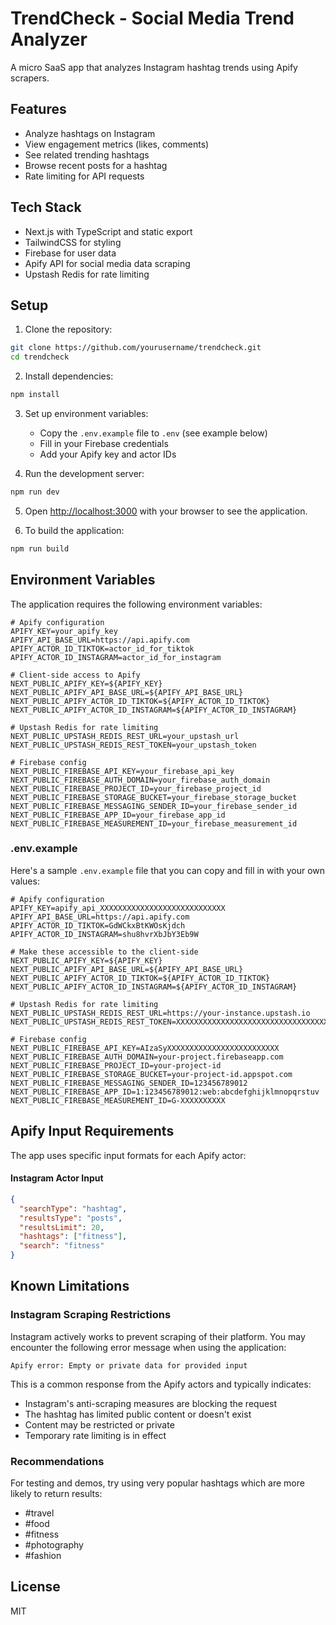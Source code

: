 # TrendCheck - Social Media Trend Analyzer

A micro SaaS app that analyzes Instagram hashtag trends using Apify scrapers.

## Features

- Analyze hashtags on Instagram
- View engagement metrics (likes, comments)
- See related trending hashtags
- Browse recent posts for a hashtag
- Rate limiting for API requests

## Tech Stack

- Next.js with TypeScript and static export
- TailwindCSS for styling
- Firebase for user data
- Apify API for social media data scraping
- Upstash Redis for rate limiting

## Setup

1. Clone the repository:
```bash
git clone https://github.com/yourusername/trendcheck.git
cd trendcheck
```

2. Install dependencies:
```bash
npm install
```

3. Set up environment variables:
   - Copy the `.env.example` file to `.env` (see example below)
   - Fill in your Firebase credentials
   - Add your Apify key and actor IDs

4. Run the development server:
```bash
npm run dev
```

5. Open [http://localhost:3000](http://localhost:3000) with your browser to see the application.

6. To build the application:
```bash
npm run build
```

## Environment Variables

The application requires the following environment variables:

```
# Apify configuration
APIFY_KEY=your_apify_key
APIFY_API_BASE_URL=https://api.apify.com
APIFY_ACTOR_ID_TIKTOK=actor_id_for_tiktok
APIFY_ACTOR_ID_INSTAGRAM=actor_id_for_instagram

# Client-side access to Apify
NEXT_PUBLIC_APIFY_KEY=${APIFY_KEY}
NEXT_PUBLIC_APIFY_API_BASE_URL=${APIFY_API_BASE_URL}
NEXT_PUBLIC_APIFY_ACTOR_ID_TIKTOK=${APIFY_ACTOR_ID_TIKTOK}
NEXT_PUBLIC_APIFY_ACTOR_ID_INSTAGRAM=${APIFY_ACTOR_ID_INSTAGRAM}

# Upstash Redis for rate limiting
NEXT_PUBLIC_UPSTASH_REDIS_REST_URL=your_upstash_url
NEXT_PUBLIC_UPSTASH_REDIS_REST_TOKEN=your_upstash_token

# Firebase config
NEXT_PUBLIC_FIREBASE_API_KEY=your_firebase_api_key
NEXT_PUBLIC_FIREBASE_AUTH_DOMAIN=your_firebase_auth_domain
NEXT_PUBLIC_FIREBASE_PROJECT_ID=your_firebase_project_id
NEXT_PUBLIC_FIREBASE_STORAGE_BUCKET=your_firebase_storage_bucket
NEXT_PUBLIC_FIREBASE_MESSAGING_SENDER_ID=your_firebase_sender_id
NEXT_PUBLIC_FIREBASE_APP_ID=your_firebase_app_id
NEXT_PUBLIC_FIREBASE_MEASUREMENT_ID=your_firebase_measurement_id
```

### .env.example

Here's a sample `.env.example` file that you can copy and fill in with your own values:

```
# Apify configuration
APIFY_KEY=apify_api_XXXXXXXXXXXXXXXXXXXXXXXXXXXX
APIFY_API_BASE_URL=https://api.apify.com
APIFY_ACTOR_ID_TIKTOK=GdWCkxBtKWOsKjdch
APIFY_ACTOR_ID_INSTAGRAM=shu8hvrXbJbY3Eb9W

# Make these accessible to the client-side
NEXT_PUBLIC_APIFY_KEY=${APIFY_KEY}
NEXT_PUBLIC_APIFY_API_BASE_URL=${APIFY_API_BASE_URL}
NEXT_PUBLIC_APIFY_ACTOR_ID_TIKTOK=${APIFY_ACTOR_ID_TIKTOK}
NEXT_PUBLIC_APIFY_ACTOR_ID_INSTAGRAM=${APIFY_ACTOR_ID_INSTAGRAM}

# Upstash Redis for rate limiting
NEXT_PUBLIC_UPSTASH_REDIS_REST_URL=https://your-instance.upstash.io
NEXT_PUBLIC_UPSTASH_REDIS_REST_TOKEN=XXXXXXXXXXXXXXXXXXXXXXXXXXXXXXXXXXXXXXXXXXXX

# Firebase config
NEXT_PUBLIC_FIREBASE_API_KEY=AIzaSyXXXXXXXXXXXXXXXXXXXXXXXXX
NEXT_PUBLIC_FIREBASE_AUTH_DOMAIN=your-project.firebaseapp.com
NEXT_PUBLIC_FIREBASE_PROJECT_ID=your-project-id
NEXT_PUBLIC_FIREBASE_STORAGE_BUCKET=your-project-id.appspot.com
NEXT_PUBLIC_FIREBASE_MESSAGING_SENDER_ID=123456789012
NEXT_PUBLIC_FIREBASE_APP_ID=1:123456789012:web:abcdefghijklmnopqrstuv
NEXT_PUBLIC_FIREBASE_MEASUREMENT_ID=G-XXXXXXXXXX
```

## Apify Input Requirements

The app uses specific input formats for each Apify actor:

#### Instagram Actor Input
```json
{
  "searchType": "hashtag",
  "resultsType": "posts",
  "resultsLimit": 20,
  "hashtags": ["fitness"],
  "search": "fitness"
}
```

## Known Limitations

### Instagram Scraping Restrictions

Instagram actively works to prevent scraping of their platform. You may encounter the following error message when using the application:

```
Apify error: Empty or private data for provided input
```

This is a common response from the Apify actors and typically indicates:

- Instagram's anti-scraping measures are blocking the request
- The hashtag has limited public content or doesn't exist
- Content may be restricted or private
- Temporary rate limiting is in effect

### Recommendations

For testing and demos, try using very popular hashtags which are more likely to return results:
- #travel
- #food
- #fitness
- #photography
- #fashion

## License

MIT 